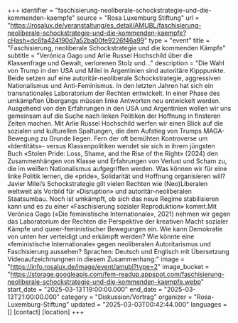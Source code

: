 +++
identifier = "faschisierung-neoliberale-schockstrategie-und-die-kommenden-kaempfe"
source = "Rosa Luxemburg Stiftung"
url = "https://rosalux.de/veranstaltung/es_detail/AMUBL/faschisierung-neoliberale-schockstrategie-und-die-kommenden-kaempfe?cHash=dc6fa424190d7a52ba00fe9226f46a99"
type = "event"
title = "Faschisierung, neoliberale Schockstrategie und die kommenden Kämpfe"
subtitle = "Verónica Gago und Arlie Russel Hochschild über die Klassenfrage und Gewalt, verlorenen Stolz und…"
description = "Die Wahl von Trump in den USA und Milei in Argentinien sind autoritäre Kipppunkte. Beide setzen auf eine autoritär-neoliberale Schockstrategie, aggressiven Nationalismus und Anti-Feminismus. In den letzten Jahren hat sich ein transnationales Laboratorium der Rechten entwickelt.
In einer Phase des umkämpften Übergangs müssen linke Antworten neu entwickelt werden. Ausgehend von den Erfahrungen in den USA und Argentinien wollen wir uns gemeinsam auf die Suche nach linken Politiken der Hoffnung in finsteren Zeiten machen. 
Mit Arlie Russel Hochschild werfen wir einen Blick auf die sozialen und kulturellen Spaltungen, die dem Aufstieg von Trumps MAGA-Bewegung zu Grunde liegen. Fern der oft bemühten Kontroverse um «Identitäts»- versus Klassenpolitiken wendet sie sich in ihrem jüngsten Buch «Stolen Pride: Loss, Shame, and the Rise of the Right» (2024) den Zusammenhängen von Klasse und Erfahrungen von Verlust und Scham zu, die im weißen Nationalismus aufgegriffen werden. Was können wir für eine linke Politik lernen, die «pride», Solidarität und Hoffnung organisieren will?
Javier Milei’s Schockstrategie gilt vielen Rechten wie (Neo)Liberalen weltweit als Vorbild für «Disruption» und autoritär-neoliberalen Staatsumbau. Noch ist umkämpft, ob sich das neue Regime stabilisieren kann und es zu einer «Faschisierung sozialer Reproduktion» kommt.Mit Verónica Gago («Die feministische Internationale», 2021) nehmen wir gegen das Laboratorium der Rechten die Perspektive der kreativen Macht sozialer Kämpfe und queer-feministischer Bewegungen ein. Wie kann Demokratie von unten her verteidigt und erkämpft werden? Wie könnte eine «feministische Internationale» gegen neoliberalen Autoritarismus und Faschisierung aussehen?
Sprachen: Deutsch und Englisch mit Übersetzung
Videoaufzeichnungnen in diesem Zusammenhang:"
image = "https://info.rosalux.de/image/event/amubl?type=2"
image_bucket = "https://storage.googleapis.com/fem-readup.appspot.com/faschisierung-neoliberale-schockstrategie-und-die-kommenden-kaempfe.webp"
start_date = "2025-03-13T19:00:00.000"
end_date = "2025-03-13T21:00:00.000"
category = "Diskussion/Vortrag"
organizer = "Rosa-Luxemburg-Stiftung"
updated = "2025-03-03T00:42:44.000"
languages = []
[contact]
[location]
+++